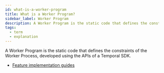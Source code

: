 ```yaml
---
id: what-is-a-worker-program
title: What is a Worker Program?
sidebar_label: Worker Program
description: A Worker Program is the static code that defines the constraints of the Worker Process, developed using the APIs of a Temporal SDK.
tags:
  - term
  - explanation
---
```


A Worker Program is the static code that defines the constraints of the Worker Process, developed using the APIs of a Temporal SDK.

- [Feature implementation guides](/dev-guide/sdk-features/workers)
